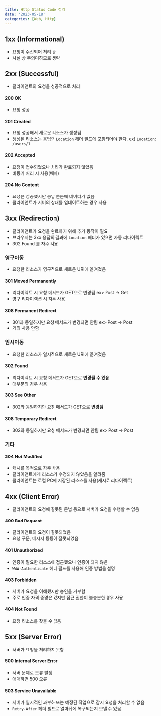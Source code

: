 ```yaml
---
title: Http Status Code 정리
date: '2023-05-18'
categories: [Web, Http]
---
```


## 1xx (Informational) 
- 요청이 수신되어 처리 중
- 사실 상 무의미하므로 생략


## 2xx (Successful) 
- 클라이언트의 요청을 성공적으로 처리
#### 200 OK
- 요청 성공
#### 201 Created
- 요청 성공해서 새로운 리소스가 생성됨
- 생성된 리소스는 응답의 `Location` 헤더 필드에 포함되어야 한다. ex) `Location: /users/1`
#### 202 Accepted
- 요청이 접수되었으나 처리가 완료되지 않았음
- 비동기 처리 시 사용(배치)
#### 204 No Content
- 요청은 성공했지만 응답 본문에 데이터가 없음
- 클라이언트가 서버의 상태를 업데이트하는 경우 사용


## 3xx (Redirection) 
- 클라이언트가 요청을 완료하기 위해 추가 동작이 필요
- 브라우저는 3xx 응답의 결과에 `Location` 헤더가 있으면 자동 리다이렉트
- 302 Found 를 자주 사용
### 영구이동
- 요청한 리소스가 영구적으로 새로운 URI에 옮겨졌음
#### 301 Moved Permanently
- 리다이렉트 시 요청 메서드가 GET으로 변경됨 ex> Post -> Get
- 영구 리다이렉션 시 자주 사용
#### 308 Permanent Redirect
- 301과 동일하지만 요청 메서드가 변경되면 안됨 ex> Post -> Post
- 거의 사용 안함
### 임시이동
- 요청한 리소스가 일시적으로 새로운 URI에 옮겨졌음
#### 302 Found
- 리다이렉트 시 요청 메서드가 GET으로 **변경될 수 있음**
- 대부분의 경우 사용
#### 303 See Other
- 302와 동일하지만 요청 메서드가 GET으로 **변경됨**
#### 308 Temporary Redirect
- 302와 동일하지만 요청 메서드가 변경되면 안됨 ex> Post -> Post
### 기타
#### 304 Not Modified
- 캐시를 목적으로 자주 사용
- 클라이언트에게 리소스가 수정되지 않았음을 알려줌
- 클라이언트는 로컬 PC에 저장된 리소스를 사용(캐시로 리다이렉트)


## 4xx (Client Error) 
- 클라이언트의 요청에 잘못된 문법 등으로 서버가 요청을 수행할 수 없음
#### 400 Bad Request
- 클라이언트의 요청이 잘못되었음
- 요청 구문, 메시지 등등이 잘못되었음
#### 401 Unauthorized
- 인증이 필요한 리소스에 접근했으나 인증이 되지 않음
- `WWW-Authenticate` 헤더 필드를 사용해 인증 방법을 설명
#### 403 Forbidden
- 서버가 요청을 이해했지만 승인을 거부함
- 주로 인증 자격 증명은 있지만 접근 권한이 불충분한 경우 사용
#### 404 Not Found
- 요청 리소스를 찾을 수 없음


## 5xx (Server Error) 
- 서버가 요청을 처리하지 못함
#### 500 Internal Server Error
- 서버 문제로 오류 발생
- 애매하면 500 오류
#### 503 Service Unavailable
- 서버가 일시적인 과부하 또는 예정된 작업으로 잠시 요청을 처리할 수 없음
- `Retry-After` 헤더 필드로 얼마뒤에 복구되는지 보낼 수 있음
